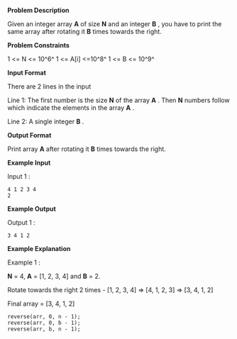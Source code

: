 **Problem Description**

Given an integer array **A** of size **N** and an integer **B** , you have to print the same array after rotating it **B** times towards the right.

**Problem Constraints**

1 <= N <= 10^6^
1 <= A[i] <=10^8^
1 <= B <= 10^9^

**Input Format**

There are 2 lines in the input

Line 1: The first number is the size **N** of the array **A** . Then **N** numbers follow which indicate the elements in the array **A** .

Line 2: A single integer **B** .

**Output Format**

Print array **A** after rotating it **B** times towards the right.

**Example Input**

Input 1 :

```
4 1 2 3 4
2
```

**Example Output**

Output 1 :

```
3 4 1 2
```

**Example Explanation**

Example 1 :

**N** = 4, **A** = [1, 2, 3, 4] and **B** = 2.

Rotate towards the right 2 times - [1, 2, 3, 4] => [4, 1, 2, 3] => [3, 4, 1, 2]

Final array = [3, 4, 1, 2]

```
reverse(arr, 0, n - 1);
reverse(arr, 0, b - 1);
reverse(arr, b, n - 1);
```

